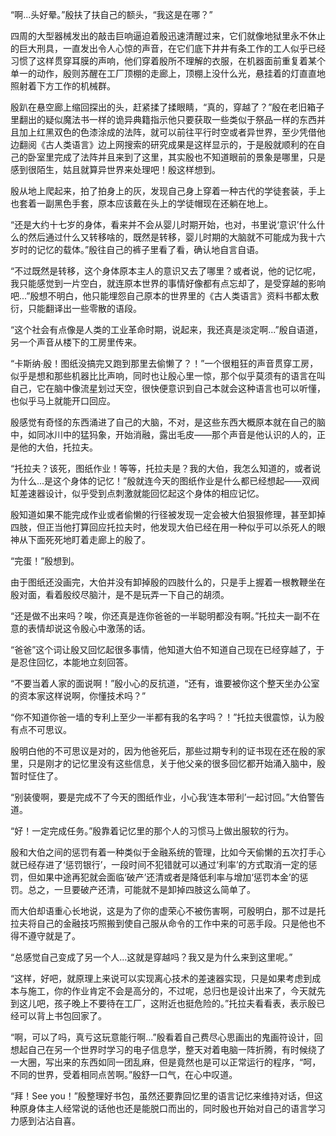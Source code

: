 “啊...头好晕。”殷扶了扶自己的额头，“我这是在哪？”

四周的大型器械发出的敲击巨响逼迫着殷迅速清醒过来，它们就像地狱里永不休止的巨大刑具，一直发出令人心惊的声音，在它们底下井井有条工作的工人似乎已经习惯了这样贯穿耳膜的声响，他们穿着殷所不理解的衣服，在机器面前重复着某个单一的动作，殷则苏醒在工厂顶棚的走廊上，顶棚上没什么光，悬挂着的灯直直地照射着下方工作的机械群。

殷趴在悬空廊上缩回探出的头，赶紧揉了揉眼睛，“真的，穿越了？”殷在老旧箱子里翻出的疑似魔法书一样的诡异典籍指示他只要获取一些类似于祭品一样的东西并且加上红黑双色的色漆涂成的法阵，就可以前往平行时空或者异世界，至少凭借他边翻阅《古人类语言》边上网搜索的研究成果是这样显示的，于是殷就顺利的在自己的卧室里完成了法阵并且来到了这里，其实殷也不知道眼前的景象是哪里，只是感到很陌生，姑且就算异世界来处理吧！殷这样想到。

殷从地上爬起来，拍了拍身上的灰，发现自己身上穿着一种古代的学徒套装，手上也套着一副黑色手套，原本应该戴在头上的学徒帽现在还躺在地上。

“还是大约十七岁的身体，看来并不会从婴儿时期开始，也对，书里说‘意识’什么什么的然后通过什么又转移啥的，既然是转移，婴儿时期的大脑就不可能成为我十六岁时的记忆的载体。”殷往自己的裤子里看了看，确认地自言自语。

“不过既然是转移，这个身体原本主人的意识又去了哪里？或者说，他的记忆呢，我只能感觉到一片空白，就连原本世界的事情好像都有点忘却了，是受穿越的影响吧...”殷想不明白，他只能埋怨自己原本的世界里的《古人类语言》资料书都太敷衍，只能翻译出一些零散的语段。

“这个社会有点像是人类的工业革命时期，说起来，我还真是淡定啊...”殷自语道，另一个声音从楼下的工房里传来。

“卡斯纳·殷！图纸没搞完又跑到那里去偷懒了？！”一个很粗狂的声音贯穿工房，似乎是想和那些机器比比声响，同时也让殷心里一惊，那个似乎莫须有的语言在叫自己，它在脑中像流星划过天空，很快便意识到自己本就会这种语言也可以听懂，也似乎马上就能开口回应。

殷感觉有奇怪的东西涌进了自己的大脑，不对，是这些东西大概原本就在自己的脑中，如同冰川中的猛犸象，开始消融，露出毛皮——那个声音是他认识的人的，正是他的大伯，托拉夫。

“托拉夫？该死，图纸作业！等等，托拉夫是？我的大伯，我怎么知道的，或者说为什么...是这个身体的记忆！”殷就连今天的图纸作业是什么都已经想起——双阀缸差速器设计，似乎受到点刺激就能回忆起这个身体的相应记忆。

殷知道如果不能完成作业或者偷懒的行径被发现一定会被大伯狠狠修理，甚至卸掉四肢，但正当他打算回应托拉夫时，他发现大伯已经在用一种似乎可以杀死人的眼神从下面死死地盯着走廊上的殷了。

“完蛋！”殷想到。

由于图纸还没画完，大伯并没有卸掉殷的四肢什么的，只是手上握着一根教鞭坐在殷对面，看着殷绞尽脑汁，是不是玩弄一下自己的胡须。

“还是做不出来吗？唉，你还真是连你爸爸的一半聪明都没有啊。”托拉夫一副不在意的表情却说这令殷心中激荡的话。

“爸爸”这个词让殷又回忆起很多事情，他知道大伯不知道自己现在已经穿越了，于是忍住回忆，本能地立刻回答。

“不要当着人家的面说啊！”殷小心的反抗道，“还有，谁要被你这个整天坐办公室的资本家这样说啊，你懂技术吗？”

“你不知道你爸一墙的专利上至少一半都有我的名字吗？！”托拉夫很震惊，认为殷有点不可思议。

殷明白他的不可思议是对的，因为他爸死后，那些过期专利的证书现在还在殷的家里，只是刚才的记忆里没有这些信息，关于他父亲的很多回忆都开始涌入脑中，殷暂时怔住了。

“别装傻啊，要是完成不了今天的图纸作业，小心我‘连本带利’一起讨回。”大伯警告道。

“好！一定完成任务。”殷靠着记忆里的那个人的习惯马上做出服软的行为。

殷和大伯之间的惩罚有着一种类似于金融系统的管理，比如今天偷懒的五次打手心就已经存进了‘惩罚银行’，一段时间不犯错就可以通过‘利率’的方式取消一定的惩罚，但如果中途再犯就会面临‘破产’还清或者是降低利率与增加‘惩罚本金’的惩罚。总之，一旦要破产还清，可能就不是卸掉四肢这么简单了。

而大伯却语重心长地说，这是为了你的虚荣心不被伤害啊，可殷明白，那不过是托拉夫将自己的金融技巧照搬到使自己服从命令的工作中来的可恶手段。只是他也不得不遵守就是了。

“总感觉自己变成了另一个人...这就是穿越吗？我又是为什么来到这里呢。”

“这样，好吧，就原理上来说可以实现离心技术的差速器实现，只是如果考虑到成本与施工，你的作业肯定不会是高分的，不过呢，总归也是设计出来了，今天就先到这儿吧，孩子晚上不要待在工厂，这附近也挺危险的。”托拉夫看看表，表示殷已经可以背上书包回家了。

“啊，可以了吗，真亏这玩意能行啊...”殷看着自己费尽心思画出的鬼画符设计，回想起自己在另一个世界时学习的电子信息学，整天对着电脑一阵折腾，有时候绕了一大圈，写出来的东西如同一团乱麻，但是竟然也是可以正常运行的程序，“呵，不同的世界，受着相同点苦啊。”殷舒一口气，在心中叹道。

“拜！See you！”殷整理好书包，虽然还要靠回忆里的语言记忆来维持对话，但这种原身体主人经常说的话他也还是能脱口而出的，同时殷也开始对自己的语言学习力感到沾沾自喜。